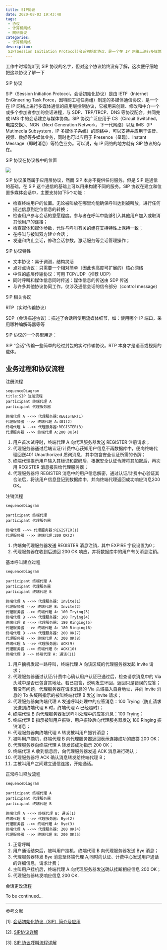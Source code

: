 ```yaml
---
title: SIP协议
date: 2020-08-03 19:43:48
tags:
 - 协议
 - 计算机网络
 - 网络协议
categories:
 - 计算机网络
description:
 SIP(Session Initiation Protocol)会话初始化协议，是一个在 IP 网络上进行多媒体通信的应用层控制协议。
---
```


工作中时常能听到 SIP 协议的名字，但对这个协议始终没有了解，这次便仔细地把这块协议了解一下

SIP 协议

SIP（Session Initiation Protocol，会话初始化协议）是由 IETF（Internet EnGineering Task Force，因特网工程任务组）制定的多媒体通信协议，是一个在 IP 网络上进行多媒体通信的应用层控制协议，它被用来创建、修改和中介一个或多个参加者参加的会话进程，与 SDP、TRP/TRCP、DNS 等协议配合，共同完成 IMS 中的会话建立与媒体协商。SIP 协议广泛应用于 CS（Circuit Switched，电路交换）、NGN（Next Generation Network，下一代网络）以及 IMS（IP Mutimedia Subsystem，IP 多媒体子系统）的网络中，可以支持并应用于语音、视频、数据等多媒体业务，同时也可以应用于 Presence（呈现）、Instant Message（即时消息）等特色业务。可以说，有 IP 网络的地方就有 SIP 协议的存在。

SIP 协议在协议栈中的位置

![](SIP协议在协议栈中的位置_01.bmp)

SIP 协议虽然属于应用层协议，然而 SIP 本身不提供任何服务。但是 SIP 是通信的基础，在 SIP 这个通信的基础上可以用来构建不同的服务。SIP 协议在建立和位置多媒体会话中，主要支持如下5个功能：

- 检查终端用户的位置。无论被叫放在哪里均能确保呼叫达到被叫放，进行任何描述信息到定位信息的转换；
- 检查用户参与会话的意愿程度。参与者在呼叫中能够引入其他用户加入或取消其他用户的连接；
- 检查媒体和媒体参数，允许与呼叫有关的组在支持特性上保持一致；
- 在呼叫与被叫双方建立会话；
- 发送和终止会话，修改会话参数，激活服务等会话管理操作；

SIP 协议特性

- 文本协议：易于调测，结构灵活
- 点对点协议：只需要一个相对简单（因此也高度可扩展的）核心网络
- 中性的底层传输协议：可用 TCP/UDP（推荐 UDP）
- 同时呼叫和媒体信息同时传送：媒体信息的传送由 SDP 传送
- 与许多其他协议协同工作，仅涉及通信会话的信令部分（control message）

SIP 相关协议

RTP（实时传输协议）

SDP（会话描述协议）：描述了会话所使用流媒体细节，如：使用哪个 IP 端口，采用哪种编解码器等等

SIP 协议的一个典型用途：

SIP “会话”传输一些简单的经过封包的实时传输协议。RTP 本身才是语音或视频的载体。

## 业务过程和协议流程

注册流程

```mermaid
sequenceDiagram
title:SIP 注册流程
participant 终端代理 A
participant 代理服务器

终端代理 A -->> 代理服务器:REGISTER(1)
代理服务器 -->> 终端代理 A:401(2)
终端代理 A -->> 代理服务器:REGISTER(3)
代理服务器 -->> 终端代理 A:200 OK(4)
```

1. 用户首次试呼时，终端代理 A 向代理服务器发送 REGISTER 注册请求；
2. 代理服务器通过后端认证/计费中心获知用户信息不再数据库中，便向终端代理回送401 Unauthorized 质询消息，其中包含安全认证所需的令牌；
3. 终端代理提示用户输入其标识和密码后，根据安全认证令牌将其加密后，再次用 REGISTER 消息报告给代理服务器；
4. 代理服务器将 REGISTER 消息中的用户信息解密，通过认证/计费中心验证其合法后，将该用户信息登记到数据库中，并向终端代理返回成功响应消息200 OK。



注销流程

```mermaid
sequenceDiagram

participant 终端代理
participant 代理服务器

终端代理 -->> 代理服务器:REGISTER(1)
代理服务器 -->> 终端代理:200 OK(2)
```

1. 终端向代理服务器发送 REGISTER 消息注销，其中 EXPIRE 字段设置为0；
2. 代理服务器在收到后送回 200 OK 响应，并将数据库中的用户有关消息注销。

基本呼叫建立过程

```mermaid
sequenceDiagram

participant 终端代理 A
participant 代理服务器
participant 终端代理 B

终端代理 A -->> 代理服务器: Invite(1)
代理服务器 -->> 终端代理 B: Invite(2)
代理服务器 -->> 终端代理 A: 100 Trying(3)
终端代理 B -->> 代理服务器: 100 Trying(4)
终端代理 B -->> 代理服务器: 180 Ringing(5)
代理服务器 -->> 终端代理 A: 180 Ringing(6)
终端代理 B -->> 代理服务器: 200 OK(7)
代理服务器 -->> 终端代理 A: 200 OK(8)
终端代理 A -->> 代理服务器: ACK(9)
代理服务器 -->> 终端代理 B: ACK(10)
终端代理 B --> 终端代理 A: 通话(11)
```

1. 用户摘机发起一路呼叫，终端代理 A 向该区域的代理服务器发起 Invite 请求；
2. 代理服务器通过认证/计费中心确认用户认证已通过后，检查请求消息中的 Via 头域中是否已包含其地址。若已包含，说明发生环回，返回只是错误的应答；若没有问题，代理服务器在请求消息的 Via 头域插入自身地址，并向 Invite 消息的 To 头域所指示的被叫终端代理 B 发送 Invite 请求；
3. 代理服务器向终端代理 A 发送呼叫处理中的应答消息：100 Trying（防止请求发送到终端代理 B 时，终端代理 A 已经超时）；
4. 终端代理 B 向代理服务器发送呼叫处理中的应答消息：100 Trying；
5. 终端代理 B 指示被叫用户振铃，用户振铃后向代理服务器发送 180 Ringing 振铃消息；
6. 代理服务器向终端代理 A 转发被叫用户振铃消息；
7. 被叫用户摘机，终端代理 B 向代理服务器返回表示连接成功的应答 200 OK；
8. 代理服务器向终端代理 A 转发该成功指示 200 OK；
9. 终端代理 A 收到信息后，向代理服务器发送 ACK 消息进行确认；
10. 代理服务器将 ACK 确认消息转发给终端代理 B；
11. 主被叫用户之间建立通信连接，开始通话。

正常呼叫释放流程

```mermaid
sequenceDiagram

participant 终端代理 A
participant 代理服务器
participant 终端代理 B

终端代理 A -->> 终端代理 B: 通话(1)
终端代理 B -->> 代理服务器: Bye(2)
代理服务器 -->> 终端代理 A: Bye(3)
终端代理 A -->> 代理服务器: 200 OK(4)
代理服务器 -->> 终端代理 B: 200 OK(5)
```

1. 正常呼叫
2. 用户通话结束后，被叫用户挂机，终端代理 B 向代理服务器发送 Bye 消息；
3. 代理服务器转发 Bye 消息至终端代理 A,同时向认证、计费中心发送用户通话的详细信息，请求计费；
4. 主叫用户挂机后，终端代理 A 向代理服务器发送确认挂断相应信息 200 OK；
5. 代理服务器转发响应信息 200 OK.

会话更改流程

To be continued...



---------------------------------------------------------------------------------------------------------------------------------------------------------------------------------------------------------------------

参考文献

[1]. [会话初始化协议（SIP）简介及应用](https://www.ibm.com/developerworks/cn/opensource/os-cn-sip-intro/index.html)

[2]. [SIP协议详解](https://www.cnblogs.com/xiaxveliang/p/12434170.html)

[3]. [SIP 协议呼叫流程详解](https://yq.aliyun.com/articles/243203)



